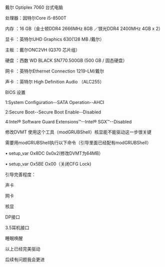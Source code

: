 戴尔 Optiplex 7060 台式电脑

处理器：因特尔Core i5-8500T

内存  ：16 GB（金士顿DDR4 2666MHz 8GB ／镁光DDR4 2400MHz 4GB x 2）

显卡  ：英特尔UHD Graphics 630(128 MB /戴尔）

主板  ：戴尔ONC2VH (Q370 芯片组）

硬盘  ：西数 WD BLACK SN770.500GB (500 GB / 固态硬盘）

网卡  ：英特尔Ethernet Connection 1219-LM/戴尔

声卡  ：英特尔 High Definition Audio （ALC255）


BIOS 设置

1:System Configuration--SATA Operation--AHCI

2:Secure Boot--Secure Boot Enable--Disabled

4:Intel® Software Guard Extensions™--Intel® SGX™--Disabled

修改DVMT 使用这个工具（modGRUBShell）核显能不能驱动这一步很关键

需要用modGRUBShell执行以下命令（引导里面已经配有modGRUBShell）

• setup_var Ox8DC 0x0x2(修改DVMT为64MB）

• setup_var Ox5BE Ox00（关闭CFG Lock)


引导完善程度：

声卡

网卡

核显

DP接口

3.5耳机接口

睡眠唤醒

以上已经完美驱动

后续有问题我会更进
